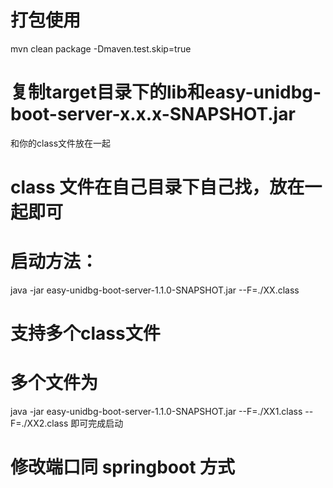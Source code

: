 # 打包使用
mvn clean package -Dmaven.test.skip=true 
# 复制target目录下的lib和easy-unidbg-boot-server-x.x.x-SNAPSHOT.jar
和你的class文件放在一起
# class 文件在自己目录下自己找，放在一起即可
# 启动方法：
java -jar easy-unidbg-boot-server-1.1.0-SNAPSHOT.jar --F=./XX.class 
# 支持多个class文件
# 多个文件为
java -jar easy-unidbg-boot-server-1.1.0-SNAPSHOT.jar --F=./XX1.class --F=./XX2.class
即可完成启动

# 修改端口同 springboot 方式

